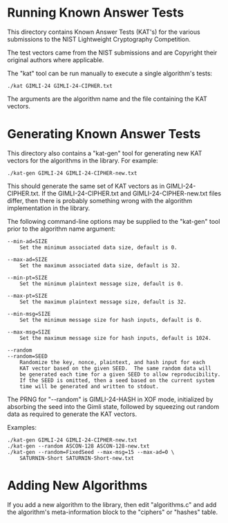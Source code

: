 
Running Known Answer Tests
==========================

This directory contains Known Answer Tests (KAT's) for the various
submissions to the NIST Lightweight Cryptography Competition.

The test vectors came from the NIST submissions and are Copyright their
original authors where applicable.

The "kat" tool can be run manually to execute a single algorithm's tests:

    ./kat GIMLI-24 GIMLI-24-CIPHER.txt

The arguments are the algorithm name and the file containing the KAT vectors.

Generating Known Answer Tests
=============================

This directory also contains a "kat-gen" tool for generating new KAT
vectors for the algorithms in the library.  For example:

    ./kat-gen GIMLI-24 GIMLI-24-CIPHER-new.txt

This should generate the same set of KAT vectors as in GIMLI-24-CIPHER.txt.
If the GIMLI-24-CIPHER.txt and GIMLI-24-CIPHER-new.txt files differ, then
there is probably something wrong with the algorithm implementation
in the library.

The following command-line options may be supplied to the "kat-gen" tool
prior to the algorithm name argument:

    --min-ad=SIZE
        Set the minimum associated data size, default is 0.

    --max-ad=SIZE
        Set the maximum associated data size, default is 32.

    --min-pt=SIZE
        Set the minimum plaintext message size, default is 0.

    --max-pt=SIZE
        Set the maximum plaintext message size, default is 32.

    --min-msg=SIZE
        Set the minimum message size for hash inputs, default is 0.

    --max-msg=SIZE
        Set the maximum message size for hash inputs, default is 1024.

    --random
    --random=SEED
        Randomize the key, nonce, plaintext, and hash input for each
        KAT vector based on the given SEED.  The same random data will
        be generated each time for a given SEED to allow reproducibility.
        If the SEED is omitted, then a seed based on the current system
        time will be generated and written to stdout.

The PRNG for "--random" is GIMLI-24-HASH in XOF mode, initialized by
absorbing the seed into the Gimli state, followed by squeezing out
random data as required to generate the KAT vectors.

Examples:

    ./kat-gen GIMLI-24 GIMLI-24-CIPHER-new.txt
    ./kat-gen --random ASCON-128 ASCON-128-new.txt
    ./kat-gen --random=FixedSeed --max-msg=15 --max-ad=0 \
        SATURNIN-Short SATURNIN-Short-new.txt

Adding New Algorithms
=====================

If you add a new algorithm to the library, then edit "algorithms.c" and add
the algorithm's meta-information block to the "ciphers" or "hashes" table.
